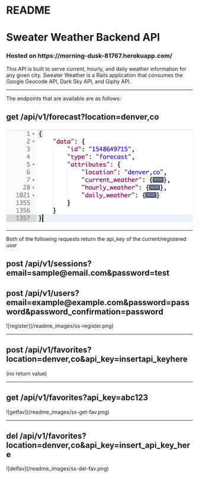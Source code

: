 # README

<h1>Sweater Weather Backend API </h1>

<h3>Hosted on https://morning-dusk-81767.herokuapp.com/ </h3>

This API is built to serve current, hourly, and daily weather information for any given city. Sweater Weather is a Rails application that consumes the Google Geocode API, Dark Sky API, and Giphy API. 

<hr>

The endpoints that are available are as follows: 

<h2>get /api/v1/forecast?location=denver,co</h2>

![forecast](/readme_images/ss-forecast.png)

<hr>

Both of the following requests return the api_key of the current/registered user
<h2>post /api/v1/sessions?email=sample@email.com&password=test</h2>
<h2>post /api/v1/users?email=example@example.com&password=password&password_confirmation=password</h2>
 ![register](/readme_images/ss-register.png)
 
<hr>

<h2>post /api/v1/favorites?location=denver,co&api_key=insertapi_keyhere</h2> (no return value)

<hr>

<h2>get /api/v1/favorites?api_key=abc123</h2>
![getfav](/readme_images/ss-get-fav.png)

<hr>

<h2>del /api/v1/favorites?location=denver,co&api_key=insert_api_key_here</h2>
![delfav](/readme_images/ss-del-fav.png)
